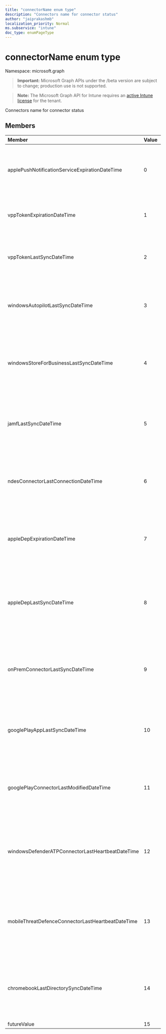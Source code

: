 ```yaml
---
title: "connectorName enum type"
description: "Connectors name for connector status"
author: "jaiprakashmb"
localization_priority: Normal
ms.subservice: "intune"
doc_type: enumPageType
---
```


# connectorName enum type

Namespace: microsoft.graph
> **Important:** Microsoft Graph APIs under the /beta version are subject to change; production use is not supported.

> **Note:** The Microsoft Graph API for Intune requires an [active Intune license](https://go.microsoft.com/fwlink/?linkid=839381) for the tenant.


Connectors name for connector status

## Members
|Member|Value|Description|
|:---|:---|:---|
|applePushNotificationServiceExpirationDateTime|0|Indicates the expiration date/time for the Apple MDM Push Certificate.|
|vppTokenExpirationDateTime|1|Indicates the expiration date/time for Vpp Token.|
|vppTokenLastSyncDateTime|2|Indicate the last sync data/time that the Vpp Token performed a sync.|
|windowsAutopilotLastSyncDateTime|3|Indicate the last sync date/time that the Windows Autopilot performed a sync.|
|windowsStoreForBusinessLastSyncDateTime|4|Indicates the last sync date/time that the Windows Store for Business performed a sync.|
|jamfLastSyncDateTime|5|Indicates the last sync date/time that the JAMF connector performed a sync.|
|ndesConnectorLastConnectionDateTime|6|Indicates the last sync date/time that the NDES connector performed a sync.|
|appleDepExpirationDateTime|7|Indicates the expiration date/time for the Apple Enrollment Program token.|
|appleDepLastSyncDateTime|8|Indicates the last sync date/time that the Apple Enrollment Program token performed a sync.|
|onPremConnectorLastSyncDateTime|9|Indicates the last sync date/time that the Exchange ActiveSync connector performed a sync.|
|googlePlayAppLastSyncDateTime|10|Indicates the last sync date/time that the Google Play App performed a sync.|
|googlePlayConnectorLastModifiedDateTime|11|Indicates the last modified date / time that the Google Play connector was updated.|
|windowsDefenderATPConnectorLastHeartbeatDateTime|12|Indicates the last heartbeat date/time that the Windows Defender ATP connector was contacted.|
|mobileThreatDefenceConnectorLastHeartbeatDateTime|13|Indicates the last heartbeat date/time that the Mobile Threat Defence connector was contacted.|
|chromebookLastDirectorySyncDateTime|14|Indicates the last sync date/time that the Chrombook Last Directory performed a sync.|
|futureValue|15|Future use|
